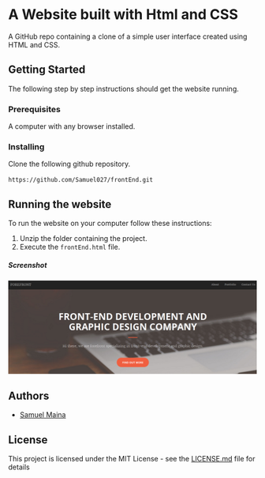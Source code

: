 # A Website built with Html and CSS

A GitHub repo containing a clone of a simple user interface created using HTML and CSS.

## Getting Started

The following step by step instructions should get the website running.

### Prerequisites

A computer with any browser installed.

### Installing

Clone the following github repository. 

`https://github.com/Samuel027/frontEnd.git`

## Running the website

To run the website on your computer follow these instructions:

1. Unzip the folder containing the project.
2. Execute the `frontEnd.html` file.

##### Screenshot

![screenshot](https://github.com/Samuel027/frontEnd/blob/master/frontEnd.png?raw=true)


## Authors

* [Samuel Maina](https://github.com/Samuel027)

## License

This project is licensed under the MIT License - see the [LICENSE.md](LICENSE.md) file for details








